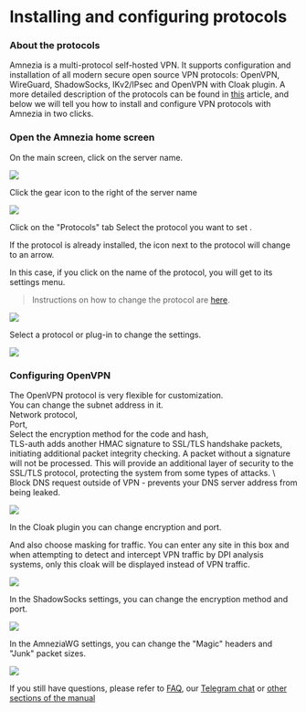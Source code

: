 # Installing and configuring protocols

### About the protocols

Amnezia is a multi-protocol self-hosted VPN. It supports configuration and installation of all modern secure open source VPN protocols: 
OpenVPN, WireGuard, ShadowSocks, IKv2/IPsec and OpenVPN with Cloak plugin. A more detailed description of the protocols can be found in [this] article, 
and below we will tell you how to install and configure VPN protocols with Amnezia in two clicks.
&nbsp;

### Open the Amnezia home screen 

On the main screen, click on the server name.

![](https://raw.githubusercontent.com/amnezia-vpn/amnezia.org-content/master/docs/en/instructions/11_installation-configuration-protocols/img/icp_en_1.png)

Click the gear icon to the right of the server name


![](https://raw.githubusercontent.com/amnezia-vpn/amnezia.org-content/master/docs/en/instructions/11_installation-configuration-protocols/img/icp_en_2.png)

Click on the "Protocols" tab 
Select the protocol you want to set . 

If the protocol is already installed, the icon next to the protocol will change to an arrow.  

In this case, if you click on the name of the protocol, you will get to its settings menu.

> Instructions on how to change the protocol are [here].

![](https://raw.githubusercontent.com/amnezia-vpn/amnezia.org-content/master/docs/en/instructions/11_installation-configuration-protocols/img/icp_en_3.png)

Select a protocol or plug-in to change the settings.

![](https://raw.githubusercontent.com/amnezia-vpn/amnezia.org-content/master/docs/en/instructions/11_installation-configuration-protocols/img/icp_en_4.png)

### Configuring OpenVPN

The OpenVPN protocol is very flexible for customization. \
You can change the subnet address in it. \
Network protocol, \
Port, \
Select the encryption method for the code and hash, \
TLS-auth adds another HMAC signature to SSL/TLS handshake packets, initiating additional packet integrity checking. 
A packet without a signature will not be processed. This will provide an additional layer of security to the SSL/TLS protocol, 
protecting the system from some types of attacks. \ 
Block DNS request outside of VPN - prevents your DNS server address from being leaked.

![](https://raw.githubusercontent.com/amnezia-vpn/amnezia.org-content/master/docs/en/instructions/11_installation-configuration-protocols/img/icp_en_5.png)

In the Cloak plugin you can change encryption and port. 

And also choose masking for traffic. 
You can enter any site in this box and when attempting to detect and intercept VPN traffic by DPI analysis systems, only this cloak will be displayed instead of VPN traffic.

![](https://raw.githubusercontent.com/amnezia-vpn/amnezia.org-content/master/docs/en/instructions/11_installation-configuration-protocols/img/icp_en_6.png)

In the ShadowSocks settings, you can change the encryption method and port.

![](https://raw.githubusercontent.com/amnezia-vpn/amnezia.org-content/master/docs/en/instructions/11_installation-configuration-protocols/img/icp_en_7.png)

In the AmneziaWG settings, you can change the "Magic" headers and "Junk" packet sizes.

![](https://raw.githubusercontent.com/amnezia-vpn/amnezia.org-content/master/docs/en/instructions/11_installation-configuration-protocols/img/icp_en_8.png)

If you still have questions, please refer to [FAQ], our [Telegram chat] or [other sections of the manual]

[amnezia-site-ext-link]: https://amnezia-web-nx1r.vercel.app
[about-int-link]: /about
[this]: ../instructions/09_about_protocols
[here]: ../instructions/14_protocol-change
[FAQ]: ../faq 
[Telegram chat]: https://t.me/amnezia_vpn_en 
[other sections of the manual]: ../instructions














